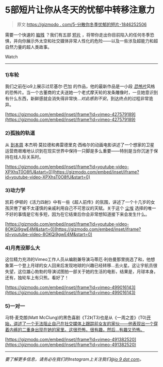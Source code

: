 # 5部短片让你从冬天的忧郁中转移注意力

> 原文:[https://gizmodo . com/5-分散你冬季忧郁的短片-1846252506](https://gizmodo.com/5-short-films-to-distract-you-from-the-winter-blues-1846252506)

需要一个快速的 [脑残](https://gizmodo.com/5-sci-fi-and-horror-shorts-to-help-fill-that-no-new-mov-1843262841) ？我们有五部 [短片](https://io9.gizmodo.com/5-short-sci-fi-and-fantasy-films-to-watch-when-you-dont-1842586271) ，将带你走出你目前陷入的任何冬季恐惧，并向你展示外太空和社交媒体非常人性化的危险——以及一些涉及超能力和超自然力量的超人类故事。

Watch

* * *

### 1)车轮

我们之前在io9上展示过尼基尔·巴加 的作品，他的最新作品是一小段 [*恐怖片*](https://io9.gizmodo.com/shudders-creepshow-horror-anthology-series-is-off-to-a-1838082270)风格的恐怖片。当一个古董商的丈夫送她一个老式摩天轮的发条雕像时，一旦她意识到有什么东西，新鲜感就会消失得非常快...*对此感到不安*。到达终点的过程非常诡异。

 [https://gizmodo.com/embed/inset/iframe?id=vimeo-427579189](https://gizmodo.com/embed/inset/iframe?id=vimeo-427579189) 

### 2)孤独的轨道

从 [到本周](https://www.shortoftheweek.com/2021/01/28/the-lonely-orbit/) 本杰明·莫拉德和弗雷德里克·西格尔的动画电影讲述了一个想家的卫星运营商艰难地认识到在现实世界中保持一只脚是多么重要——特别是当你沉迷于保持在线人际关系时。

 [https://gizmodo.com/embed/inset/iframe?id=youtube-video-XPXhsT0O8fU&start=0](https://gizmodo.com/embed/inset/iframe?id=youtube-video-XPXhsT0O8fU&start=0) 

### 3)动力学

凯莉·伊顿的《活力四射》中有一些《超人前传》的氛围，讲述了一个十几岁的女孩厌倦了被不太谨慎的亲戚利用自己不可思议的天赋。关于这个 [尘埃](https://www.youtube.com/channel/UC7sDT8jZ76VLV1u__krUutA) 选择的唯一不好的事情是它有多短，因为在它结束后你会非常想知道接下来会发生什么。

 [https://gizmodo.com/embed/inset/iframe?id=youtube-video-8OKQi9gwE4M&start=0](https://gizmodo.com/embed/inset/iframe?id=youtube-video-8OKQi9gwE4M&start=0) 

### 4)月亮没那么大

这位精力充沛的Vimeo工作人员从编剧兼导演马蒂厄·利伯曼那里挑选了和，他想象第一个登上月球的女人回来后发现地球的兴趣已经转移...去火星。这让宇航员很失望，这位雄心勃勃的导演试图拍一部关于她的生活的电影，结果是，月球本身。还有，独轮车上有只熊。看好了！

 [https://gizmodo.com/embed/inset/iframe?id=vimeo-499016143](https://gizmodo.com/embed/inset/iframe?id=vimeo-499016143) 

### 5)一对一

马特·麦克朗(Matt McClung)的黑色喜剧《T2》(T3)也是从《一周之差》(T0)[开始，讲述了一个无法阻止自己在社交媒体上跟踪前女友的家伙——他表现出一个穿着内裤的二重身出现在她的家里。这很恐怖，很有趣，然后...有趣又恐怖。](https://www.shortoftheweek.com/2021/02/12/one-to-one/)

 [https://gizmodo.com/embed/inset/iframe?id=vimeo-491382520](https://gizmodo.com/embed/inset/iframe?id=vimeo-491382520) 

* * *

*要了解更多信息，请务必在我们的Instagram上关注我们@*[*io 9 dot com*](https://www.instagram.com/io9dotcom)*。*